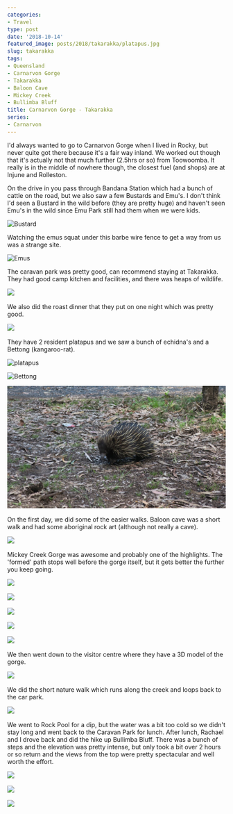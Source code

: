```yaml
---
categories:
- Travel
type: post
date: '2018-10-14'
featured_image: posts/2018/takarakka/platapus.jpg
slug: takarakka
tags:
- Queensland
- Carnarvon Gorge
- Takarakka
- Baloon Cave
- Mickey Creek
- Bullimba Bluff
title: Carnarvon Gorge - Takarakka
series:
- Carnarvon
---
```


I'd always wanted to go to Carnarvon Gorge when I lived in Rocky, but never quite got there because it's a fair way inland.
We worked out though that it's actually not that much further (2.5hrs or so) from Toowoomba.
It really is in the middle of nowhere though, the closest fuel (and shops) are at Injune and Rolleston.

On the drive in you pass through Bandana Station which had a bunch of cattle on the road, but we also saw a few Bustards and Emu's.
I don't think I'd seen a Bustard in the wild before (they are pretty huge) and haven't seen Emu's in the wild since Emu Park still had them when we were kids.

![](bustard.jpg "Bustard")

Watching the emus squat under this barbe wire fence to get a way from us was a strange site.

![](emus.jpg "Emus")

The caravan park was pretty good, can recommend staying at Takarakka.
They had good camp kitchen and facilities, and there was heaps of wildlife.

![](campsite.jpg "")

We also did the roast dinner that they put on one night which was pretty good.

![](dinner.jpg "")

They have 2 resident platapus and we saw a bunch of echidna's and a Bettong (kangaroo-rat).

![](platapus.jpg "platapus")

![](bettong.jpg "Bettong")

![](echidna.jpg "echidna")

On the first day, we did some of the easier walks.
Baloon cave was a short walk and had some aboriginal rock art (although not really a cave).

![](baloon-cave.jpg "")

Mickey Creek Gorge was awesome and probably one of the highlights.
The 'formed' path stops well before the gorge itself, but it gets better the further you keep going.

![](mickeyck1.jpg "")

![](mickeyck2.jpg "")

![](mickeyck3.jpg "")

![](mickeyck4.jpg "")

![](mickeyck5.jpg "")

We then went down to the visitor centre where they have a 3D model of the gorge.

![](3d-model.jpg "")

We did the short nature walk which runs along the creek and loops back to the car park.

![](creek.jpg "")

We went to Rock Pool for a dip, but the water was a bit too cold so we didn't stay long and went back to the Caravan Park for lunch.
After lunch, Rachael and I drove back and did the hike up Bullimba Bluff.
There was a bunch of steps and the elevation was pretty intense, but only took a bit over 2 hours or so return and the views from the top were pretty spectacular and well worth the effort.

![](bluff0.jpg "")

![](bluff1.jpg "")

![](bluff2.jpg "")
